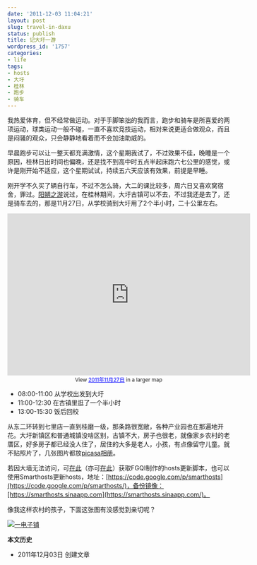 ```yaml
---
date: '2011-12-03 11:04:21'
layout: post
slug: travel-in-daxu
status: publish
title: 记大圩一游
wordpress_id: '1757'
categories:
- life
tags:
- hosts
- 大圩
- 桂林
- 跑步
- 骑车
---
```


我热爱体育，但不经常做运动。对于手脚笨拙的我而言，跑步和骑车是所喜爱的两项运动，球类运动一般不碰，一直不喜欢竞技运动，相对来说更适合做观众，而且是闷骚的观众，只会静静地看着而不会加油助威的。

早晨跑步可以让一整天都充满激情，这个星期我试了，不过效果不佳，晚睡是一个原因，桂林日出时间也偏晚，还是找不到高中时五点半起床跑六七公里的感觉，或许是刚开始不适应，这个星期试试，持续五六天应该有效果，前提是早睡。

刚开学不久买了辆自行车，不过不怎么骑，大二的课比较多，周六日又喜欢窝宿舍，罪过。[阳朔之游](http://blog.fooleap.org/travel-in-yangshuo.html)说过，在桂林期间，大圩古镇可以不去，不过我还是去了，还是骑车去的，那是11月27日，从学校骑到大圩用了2个半小时，二十公里左右。

<center>
<iframe width="550" height="367" frameborder="0" scrolling="no" marginheight="0" marginwidth="0" src="http://ditu.google.com/maps/ms?msa=0&amp;msid=203176056751949258154.0004b32766b87edcc0e4a&amp;brcurrent=3,0x36a475ab2a69c4f5:0xf379417adc286a74,0,0x36a4f43675215133:0xff86c1191d704ae1%3B5,0,0&amp;hl=zh-CN&amp;ie=UTF8&amp;t=m&amp;vpsrc=6&amp;ll=25.234448,110.379295&amp;spn=0.149069,0.219727&amp;z=12&amp;iwloc=0004b32774ade0732fb15&amp;output=embed">
</iframe>
<br /><small>View <a href="http://ditu.google.com/maps/ms?msa=0&amp;msid=203176056751949258154.0004b32766b87edcc0e4a&amp;brcurrent=3,0x36a475ab2a69c4f5:0xf379417adc286a74,0,0x36a4f43675215133:0xff86c1191d704ae1%3B5,0,0&amp;ie=UTF8&amp;t=m&amp;vpsrc=6&amp;ll=25.234448,110.379295&amp;spn=0.149069,0.219727&amp;z=12&amp;iwloc=0004b32774ade0732fb15&amp;source=embed" style="color:#0000FF;text-align:left">2011年11月27日</a> in a larger map</small></center>


* 08:00-11:00  从学校出发到大圩
* 11:00-12:30  在古镇里逛了一个半小时
* 13:00-15:30  饭后回校

从东二环转到七里店一直到桂磨一级，那条路很宽敞，各种产业园也在那遍地开花。大圩新镇区和普通城镇没啥区别，古镇不大，房子也很老，就像家乡农村的老厝区，好多房子都已经没人住了，居住的大多是老人，小孩，有点像留守儿童。就不贴照片了，几张图片都放[picasa相册](https://picasaweb.google.com/fooleap/XTBtUB?authuser=0&authkey=Gv1sRgCP6eicW6zYutEw)。

若因大墙无法访问，可[在此](http://hosts.fgqi.net/)（亦可[在此](http://dl.dbank.com/c0i0yxkute)）获取FGQI制作的hosts更新脚本，也可以使用Smarthosts更新hosts，地址：[https://code.google.com/p/smarthosts](https://code.google.com/p/smarthosts/)，备份镜像：[https://smarthosts.sinaapp.com](https://smarthosts.sinaapp.com/)。

像我这样农村的孩子，下面这张图有没感觉到亲切呢？

[![一电子铺](http://i951.photobucket.com/albums/ad353/Fooleap/Blog/Fooleap/DSCF8074.jpg)](http://i951.photobucket.com/albums/ad353/Fooleap/Blog/Fooleap/DSCF8074.jpg)


**本文历史**

* 2011年12月03日  创建文章
